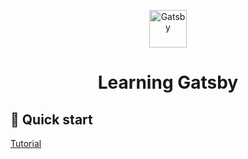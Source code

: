 <p align="center">
  <a href="https://www.gatsbyjs.com/?utm_source=starter&utm_medium=readme&utm_campaign=minimal-starter">
    <img alt="Gatsby" src="https://www.gatsbyjs.com/Gatsby-Monogram.svg" width="60" />
  </a>
</p>
<h1 align="center">
  Learning Gatsby 
</h1>

## 🚀 Quick start

[Tutorial](https://www.gatsbyjs.com/tutorial/?utm_source=starter&utm_medium=readme&utm_campaign=minimal-starter)
    